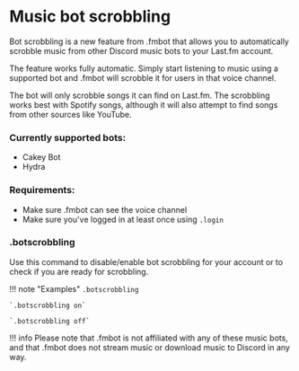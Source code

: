 # Music bot scrobbling

Bot scrobbling is a new feature from .fmbot that allows you to automatically scrobble music from other Discord music bots to your Last.fm account. 

The feature works fully automatic. Simply start listening to music using a supported bot and .fmbot will scrobble it for users in that voice channel.

The bot will only scrobble songs it can find on Last.fm. The scrobbling works best with Spotify songs, although it will also attempt to find songs from other sources like YouTube.

### Currently supported bots: 

* Cakey Bot
* Hydra

### Requirements:

* Make sure .fmbot can see the voice channel
* Make sure you've logged in at least once using `.login`


### .botscrobbling

Use this command to disable/enable bot scrobbling for your account or to check if you are ready for scrobbling.

!!! note "Examples"
    `.botscrobbling`

    `.botscrobbling on`

    `.botscrobbling off`

    
!!! info
    Please note that .fmbot is not affiliated with any of these music bots, and that .fmbot does not stream music or download music to Discord in any way.
